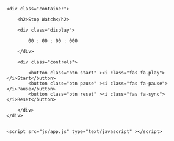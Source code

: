 <!DOCTYPE html>
<html>
<head>
	<title> Stop Watch</title>
	<link rel="stylesheet" href="https://cdnjs.cloudflare.com/ajax/libs/font-awesome/5.15.4/css/all.min.css" integrity="sha512-1ycn6IcaQQ40/MKBW2W4Rhis/DbILU74C1vSrLJxCq57o941Ym01SwNsOMqvEBFlcgUa6xLiPY/NS5R+E6ztJQ==" crossorigin="anonymous" referrerpolicy="no-referrer" />
	<link href="css/style.css" rel="stylesheet" type="text/css" >
</head>
<body>

	<div class="container">

		<h2>Stop Watch</h2>

		<div class="display">

			00 : 00 : 00 : 000

		</div>

		<div class="controls">

			<button class="btn start" ><i class="fas fa-play"></i>Start</button>
			<button class="btn pause" ><i class="fas fa-pause"></i>Pause</button>
			<button class="btn reset" ><i class="fas fa-sync"></i>Reset</button>

		</div>
	</div>


	<script src="js/app.js" type="text/javascript" ></script>
</body>
</html>

